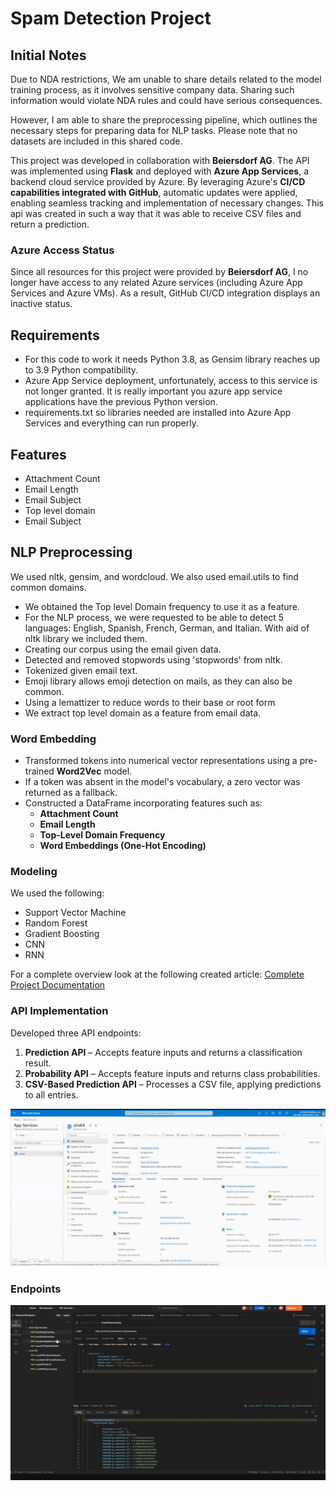 # Spam Detection Project

## Initial Notes
Due to NDA restrictions, We am unable to share details related to the model training process, as it involves sensitive company data. Sharing such information would violate NDA rules and could have serious consequences.  

However, I am able to share the preprocessing pipeline, which outlines the necessary steps for preparing data for NLP tasks. Please note that no datasets are included in this shared code.  

This project was developed in collaboration with **Beiersdorf AG**. The API was implemented using **Flask** and deployed with **Azure App Services**, a backend cloud service provided by Azure. By leveraging Azure's **CI/CD capabilities integrated with GitHub**, automatic updates were applied, enabling seamless tracking and implementation of necessary changes. This api was created in such a way that it was able to receive CSV files and return a prediction.  

### Azure Access Status
Since all resources for this project were provided by **Beiersdorf AG**, I no longer have access to any related Azure services (including Azure App Services and Azure VMs). As a result, GitHub CI/CD integration displays an inactive status.

## Requirements
* For this code to work it needs Python 3.8, as Gensim library reaches up to 3.9 Python compatibility.
* Azure App Service deployment, unfortunately, access to this service is not longer granted. It is really important you azure app service applications have the previous Python version.
* requirements.txt so libraries needed are installed into Azure App Services and everything can run properly.

## Features
* Attachment Count
* Email Length
* Email Subject
* Top level domain
* Email Subject

## NLP Preprocessing
We used nltk, gensim, and wordcloud. We also used email.utils to find common domains.
* We obtained the Top level Domain frequency to use it as a feature.
* For the NLP process, we were requested to be able to detect 5 languages: English, Spanish, French, German, and Italian. With aid of nltk library we included them.
* Creating our corpus using the email given data.
* Detected and removed stopwords using 'stopwords' from nltk.
* Tokenized given email text.
* Emoji library allows emoji detection on mails, as they can also be common.
* Using a lemattizer to reduce words to their base or root form
* We extract top level domain as a feature from email data.

### Word Embedding
* Transformed tokens into numerical vector representations using a pre-trained **Word2Vec** model.
* If a token was absent in the model's vocabulary, a zero vector was returned as a fallback.
* Constructed a DataFrame incorporating features such as:
  - **Attachment Count**
  - **Email Length**
  - **Top-Level Domain Frequency**
  - **Word Embeddings (One-Hot Encoding)**

### Modeling
We used the following:
* Support Vector Machine
* Random Forest
* Gradient Boosting
* CNN
* RNN

For a complete overview look at the following created article:
[Complete Project Documentation](./docs/scientific_article.pdf)


### API Implementation
Developed three API endpoints:
1. **Prediction API** – Accepts feature inputs and returns a classification result.
2. **Probability API** – Accepts feature inputs and returns class probabilities.
3. **CSV-Based Prediction API** – Processes a CSV file, applying predictions to all entries.

![Azure App Services](./images/azure_app_services.png "Azure App Services")  

### Endpoints
![Endpoints](./images/endpoints.png "Endpoints")  